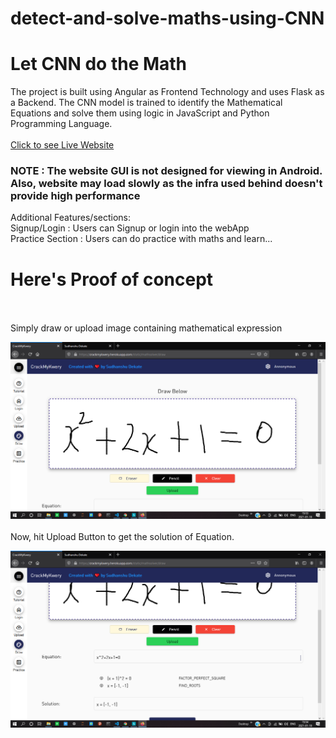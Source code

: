 # detect-and-solve-maths-using-CNN

# Let CNN do the Math

The project is built using Angular as Frontend Technology and uses Flask as a Backend. 
The CNN model is trained to identify the Mathematical Equations and solve them using logic in JavaScript and Python Programming Language.
<br><br>
<a href="https://crackmykwery.herokuapp.com">Click to see Live Website</a>
<h3>NOTE : The website GUI is not designed for viewing in Android. Also, website may load slowly as the infra used behind doesn't provide high performance</h3>

Additional Features/sections:
<br>
Signup/Login : Users can Signup or login into the webApp<br>
Practice Section : Users can do practice with maths and learn...



# Here's Proof of concept
<br><br>
Simply draw or upload image containing mathematical expression

![alt text](https://github.com/xidddekate/detect-and-solve-maths-using-CNN/blob/main/static/assets/images/Screenshot(40).png?raw=true)
<br><br>
Now, hit Upload Button to get the solution of Equation.


![alt text](https://github.com/xidddekate/detect-and-solve-maths-using-CNN/blob/main/static/assets/images/Screenshot(41).png?raw=true)
